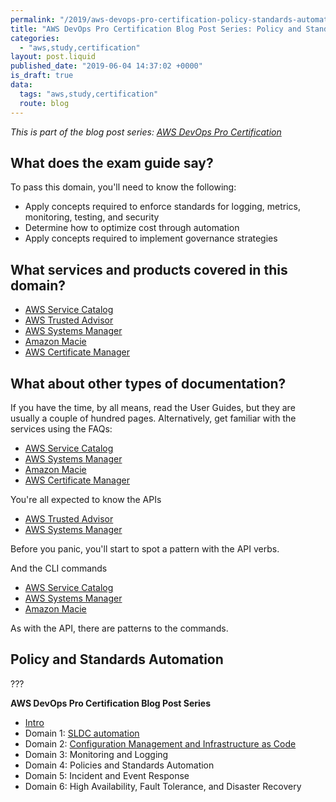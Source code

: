 ```yaml
---
permalink: "/2019/aws-devops-pro-certification-policy-standards-automation"
title: "AWS DevOps Pro Certification Blog Post Series: Policy and Standards Automation"
categories:
  - "aws,study,certification"
layout: post.liquid
published_date: "2019-06-04 14:37:02 +0000"
is_draft: true
data:
  tags: "aws,study,certification"
  route: blog
---
```


_This is part of the blog post series: [AWS DevOps Pro Certification](/2019/aws-devops-pro-certification-intro/)_

## What does the exam guide say?

To pass this domain, you'll need to know the following:

- Apply concepts required to enforce standards for logging, metrics, monitoring, testing, and security
- Determine how to optimize cost through automation
- Apply concepts required to implement governance strategies

## What services and products covered in this domain?

- [AWS Service Catalog](https://aws.amazon.com/servicecatalog/)
- [AWS Trusted Advisor](https://aws.amazon.com/premiumsupport/technology/trusted-advisor/)
- [AWS Systems Manager](https://aws.amazon.com/systems-manager/)
- [Amazon Macie](https://aws.amazon.com/macie/)
- [AWS Certificate Manager](https://aws.amazon.com/certificate-manager/)

## What about other types of documentation?

If you have the time, by all means, read the User Guides, but they are usually a couple of hundred pages. Alternatively, get familiar with the services using the FAQs:

- [AWS Service Catalog](https://aws.amazon.com/servicecatalog/faqs/?nc=sn&loc=6)
- [AWS Systems Manager](https://aws.amazon.com/systems-manager/faq/)
- [Amazon Macie](https://aws.amazon.com/macie/faq/)
- [AWS Certificate Manager](https://aws.amazon.com/certificate-manager/faqs/)

You're all expected to know the APIs

- [AWS Trusted Advisor](https://docs.aws.amazon.com/awssupport/latest/user/trustedadvisor.html?nc2=type_a)
- [AWS Systems Manager](http://docs.aws.amazon.com/systems-manager/latest/APIReference/Welcome.html)

Before you panic, you'll start to spot a pattern with the API verbs.

And the CLI commands

- [AWS Service Catalog](https://docs.aws.amazon.com/cli/latest/reference/servicecatalog/index.html)
- [AWS Systems Manager](https://docs.aws.amazon.com/cli/latest/reference/ssm/index.html)
- [Amazon Macie](https://docs.aws.amazon.com/cli/latest/reference/macie/index.html)

As with the API, there are patterns to the commands.

## Policy and Standards Automation

???

**AWS DevOps Pro Certification Blog Post Series**

- [Intro](/2019/aws-devops-pro-certification-intro/)
- Domain 1: [SLDC automation](/2019/aws-devops-pro-certification-sdlc-intro/)
- Domain 2: [Configuration Management and Infrastructure as Code](/2019/aws-devops-pro-certification-configuration-management-and-infrastructure-as-code-intro/)
- Domain 3: Monitoring and Logging
- Domain 4: Policies and Standards Automation
- Domain 5: Incident and Event Response
- Domain 6: High Availability, Fault Tolerance, and Disaster Recovery